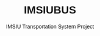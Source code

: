 # IMSIUBUS
IMSIU Transportation System Project
<!DOCTYPE html>
<html>
<head>
    <title>Imam Bus Transportation System</title>
    <style>
        body {
            font-family: Arial, sans-serif;
            text-align: center;
        }

        .container {
            margin: 100px auto;
            max-width: 400px;
        }

        .headline {
            font-size: 24px;
        }

        .station {
            background-color: #3498db;
            color: #fff;
            padding: 20px;
            margin: 10px;
            border-radius: 5px;
        }

        .underline {
            border-bottom: 1px solid #ccc;
            margin: 10px;
        }

        .button {
            background-color: navy;
            color: #fff;
            padding: 10px 20px;
            text-decoration: none;
            border: none;
            border-radius: 5px;
        }
    </style>
</head>
<body>
    <div class="container">
        <h1 class="headline">Choose your station</h1>

        <div class="station">
            <h2>Station 1</h2>
            <div class="underline"></div>
            <p>15 minutes</p>
            <a href="#" class="button">Book now</a>
        </div>

        <div class="station">
            <h2>Station 2</h2>
            <div class="underline"></div>
            <p>15 minutes</p>
            <a href="#" class="button">Book now</a>
        </div>

        <div class="station">
            <h2>Station 3</h2>
            <div class="underline"></div>
            <p>15 minutes</p>
            <a href="#" class="button">Book now</a>
        </div>

        <div class="station">
            <h2>Station 4</h2>
            <div class="underline"></div>
            <p>15 minutes</p>
            <a href="#" class="button">Book now</a>
        </div>

        <div class="station">
            <h2>Station 5</h2>
            <div class="underline"></div>
            <p>15 minutes</p>
            <a href="#" class="button">Book now</a>
        </div>

        <div class="station">
            <h2>Station 6</h2>
            <div class="underline"></div>
            <p>15 minutes</p>
            <a href="#" class="button">Book now</a>
        </div>
    </div>
</body>
</html>
